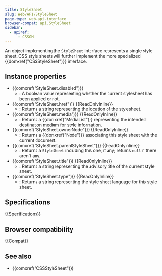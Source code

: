 ```yaml
---
title: StyleSheet
slug: Web/API/StyleSheet
page-type: web-api-interface
browser-compat: api.StyleSheet
sidebar:
  - apiref:
      - CSSOM
---
```


An object implementing the `StyleSheet` interface represents a single style sheet. CSS style sheets will further implement the more specialized {{domxref("CSSStyleSheet")}} interface.

## Instance properties

- {{domxref("StyleSheet.disabled")}}
  - : A boolean value representing whether the current stylesheet has been applied or not.
- {{domxref("StyleSheet.href")}} {{ReadOnlyInline}}
  - : Returns a string representing the location of the stylesheet.
- {{domxref("StyleSheet.media")}} {{ReadOnlyInline}}
  - : Returns a {{domxref("MediaList")}} representing the intended destination medium for style information.
- {{domxref("StyleSheet.ownerNode")}} {{ReadOnlyInline}}
  - : Returns a {{domxref("Node")}} associating this style sheet with the current document.
- {{domxref("StyleSheet.parentStyleSheet")}} {{ReadOnlyInline}}
  - : Returns a `StyleSheet` including this one, if any; returns `null` if there aren't any.
- {{domxref("StyleSheet.title")}} {{ReadOnlyInline}}
  - : Returns a string representing the advisory title of the current style sheet.
- {{domxref("StyleSheet.type")}} {{ReadOnlyInline}}
  - : Returns a string representing the style sheet language for this style sheet.

## Specifications

{{Specifications}}

## Browser compatibility

{{Compat}}

## See also

- {{domxref("CSSStyleSheet")}}

